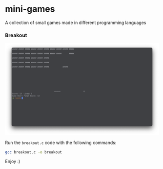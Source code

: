 # mini-games
A collection of small games made in different programming languages


### Breakout

![Image of breakout game in macOs cli](./game_images/breakout.png)

Run the `breakout.c` code with the following commands:
```sh
gcc breakout.c -o breakout
```

Enjoy :)
